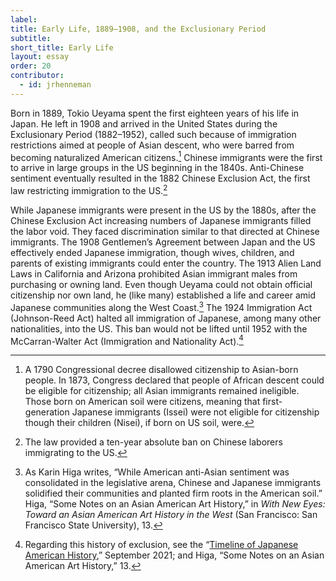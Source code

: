 ```yaml
---
label: 
title: Early Life, 1889–1908, and the Exclusionary Period
subtitle: 
short_title: Early Life
layout: essay
order: 20
contributor:
  - id: jrhenneman  
---
```


Born in 1889, Tokio Ueyama spent the first eighteen years of his life in Japan. He left in 1908 and arrived in the United States during the Exclusionary Period (1882–1952), called such because of immigration restrictions aimed at people of Asian descent, who were barred from becoming naturalized American citizens.[^1] Chinese immigrants were the first to arrive in large groups in the US beginning in the 1840s. Anti-Chinese sentiment eventually resulted in the 1882 Chinese Exclusion Act, the first law restricting immigration to the US.[^2]

While Japanese immigrants were present in the US by the 1880s, after the Chinese Exclusion Act increasing numbers of Japanese immigrants filled the labor void. They faced discrimination similar to that directed at Chinese immigrants. The 1908 Gentlemen’s Agreement between Japan and the US effectively ended Japanese immigration, though wives, children, and parents of existing immigrants could enter the country. The 1913 Alien Land Laws in California and Arizona prohibited Asian immigrant males from purchasing or owning land. Even though Ueyama could not obtain official citizenship nor own land, he (like many) established a life and career amid Japanese communities along the West Coast.[^3] The 1924 Immigration Act (Johnson-Reed Act) halted all immigration of Japanese, among many other nationalities, into the US. This ban would not be lifted until 1952 with the McCarran-Walter Act (Immigration and Nationality Act).[^4]

[^1]: A 1790 Congressional decree disallowed citizenship to Asian-born people. In 1873, Congress declared that people of African descent could be eligible for citizenship; all Asian immigrants remained ineligible. Those born on American soil were citizens, meaning that first-generation Japanese immigrants (Issei) were not eligible for citizenship though their children (Nisei), if born on US soil, were.

[^2]: The law provided a ten-year absolute ban on Chinese laborers immigrating to the US.

[^3]: As Karin Higa writes, “While American anti-Asian sentiment was consolidated in the legislative arena, Chinese and Japanese immigrants solidified their communities and planted firm roots in the American soil.” Higa, “Some Notes on an Asian American Art History,” in *With New Eyes: Toward an Asian American Art History in the West* (San Francisco: San Francisco State University), 13.

[^4]: Regarding this history of exclusion, see the “[Timeline of Japanese American History](https://www.janm.org/sites/default/files/2021-12/janm-education-resources-common-ground-previsit-timeline-and-vocabulary-2021.pdf),” September 2021; and Higa, “Some Notes on an Asian American Art History,” 13.
